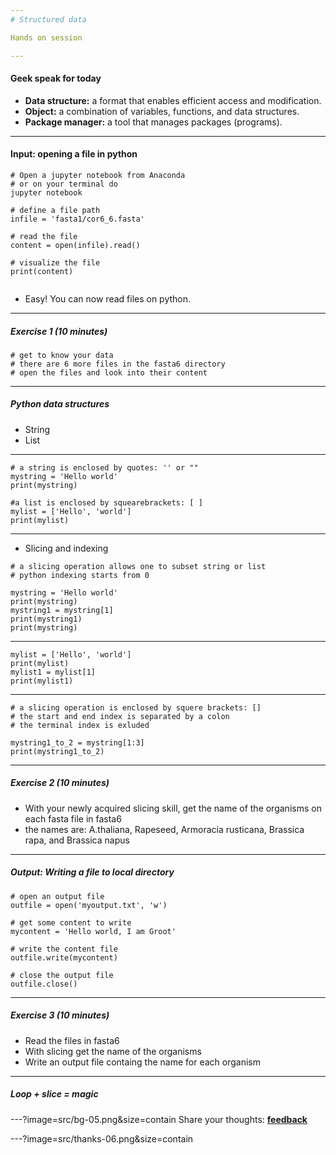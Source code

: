 ```yaml
---
# Structured data

Hands on session

---
```

####  Geek speak for today
- **Data structure:**  a format that enables efficient access and modification.
- **Object:** a combination of variables, functions, and data structures.
- **Package manager:** a tool that manages packages (programs).


---
#### Input: opening a file in python

```
# Open a jupyter notebook from Anaconda
# or on your terminal do
jupyter notebook

# define a file path
infile = 'fasta1/cor6_6.fasta'

# read the file
content = open(infile).read()

# visualize the file
print(content)


```

- Easy! You can now read files on python.

---
##### Exercise 1 (10 minutes)

```
# get to know your data
# there are 6 more files in the fasta6 directory
# open the files and look into their content

```

---
##### Python data structures

* String
* List

---
```
# a string is enclosed by quotes: '' or ""
mystring = 'Hello world'
print(mystring)

#a list is enclosed by squearebrackets: [ ]
mylist = ['Hello', 'world']
print(mylist)

```

---
* Slicing and indexing

```
# a slicing operation allows one to subset string or list
# python indexing starts from 0

mystring = 'Hello world'
print(mystring)
mystring1 = mystring[1]
print(mystring1)
print(mystring)
```
---
```
mylist = ['Hello', 'world']
print(mylist)
mylist1 = mylist[1]
print(mylist1)
```
---
```
# a slicing operation is enclosed by squere brackets: []
# the start and end index is separated by a colon
# the terminal index is exluded

mystring1_to_2 = mystring[1:3]
print(mystring1_to_2)
```
---
##### Exercise 2 (10 minutes)
- With your newly acquired slicing skill, get the name of the organisms on each fasta file in fasta6
- the names are: A.thaliana, Rapeseed, Armoracia rusticana, Brassica rapa, and Brassica napus


---
##### Output: Writing a file to local directory

```
# open an output file
outfile = open('myoutput.txt', 'w')

# get some content to write
mycontent = 'Hello world, I am Groot'

# write the content file 
outfile.write(mycontent)

# close the output file
outfile.close()
```


---
##### Exercise 3 (10 minutes)
- Read the files in fasta6
- With slicing get the name of the organisms
- Write an output file containg the name for each organism


---
##### Loop + slice = magic 



---?image=src/bg-05.png&size=contain
Share your thoughts: [**feedback**](https://docs.google.com/forms/d/e/1FAIpQLSf3Q05NBO8jELU_6uLeobsRcvbNUBpwPRU3OPivHoukbDZmlQ/viewform)

---?image=src/thanks-06.png&size=contain



